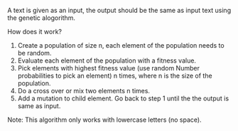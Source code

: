A text is given as an input, the output should be the same as input text using the genetic alogorithm. 

How does it work?
1) Create a population of size n, each element of the population needs to be random.
2) Evaluate each element of the population with a fitness value.
3) Pick elements with highest fitness value (use random Number probabilities to pick an element) n times, where n is the size of the population.
4) Do a cross over or mix two elements n times.
5) Add a mutation to child element. Go back to step 1 until the the output is same as input.

Note: This algorithm only works with lowercase letters (no space).
